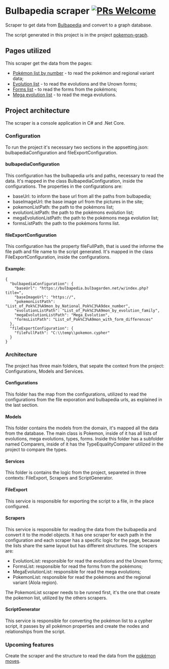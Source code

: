 # Bulbapedia scraper [![PRs Welcome](https://img.shields.io/badge/PRs-welcome-brightgreen.svg?style=flat-square)](http://makeapullrequest.com)
Scraper to get data from [Bulbapedia](https://bulbapedia.bulbagarden.net/) and convert to a graph database.

The script generated in this project is in the project [pokemon-graph](https://github.com/IgorRozani/pokemon-graph).

## Pages utilized
This scraper get the data from the pages:
* [Pokémon list by number](https://bulbapedia.bulbagarden.net/w/index.php?title=List_of_Pok%C3%A9mon_by_National_Pok%C3%A9dex_number) - to read the pokémon and regional variant data;
* [Evolution list](https://bulbapedia.bulbagarden.net/w/index.php?title=List_of_Pok%C3%A9mon_by_evolution_family) - to read the evolutions and the Unown forms;
* [Forms list](https://bulbapedia.bulbagarden.net/w/index.php?title=List_of_Pok%C3%A9mon_with_form_differences) - to read the forms from the pokémons;
* [Mega evolution list](https://bulbapedia.bulbagarden.net/w/index.php?title=Mega_Evolution) - to read the mega evolutions.

## Project architecture
The scraper is a console application in C# and .Net Core.

### Configuration
To run the project it's necessary two sections in the appsetting.json: bulbapediaConfiguration and fileExportConfiguration.

#### bulbapediaConfiguration
This configuration has the bulbapedia urls and paths, necessary to read the data. It's mapped in the class BulbapediaConfiguration, inside the configurations.
The properties in the configurations are:
- baseUrl: to inform the base url from all the paths from bulbapedia;
- baseImageUrl: the base image url from the pictures in the site;
- pokemonListPath: the path to the pokémons list;
- evolutionListPath: the path to the pokémons evolution list;
- megaEvolutionListPath: the path to the pokémons mega evolution list;
- formsListPath: the path to the pokémons forms list.

#### fileExportConfiguration
This configuration has the property fileFullPath, that is used the informe the file path and file name to the script generated. It's mapped in the class FileExportConfiguration, inside the configurations.

#### Example:
```
{
  "bulbapediaConfiguration": {
    "baseUrl": "https://bulbapedia.bulbagarden.net/w/index.php?title=",
    "baseImageUrl": "https://",
    "pokemonListPath": "List_of_Pok%C3%A9mon_by_National_Pok%C3%A9dex_number",
    "evolutionListPath": "List_of_Pok%C3%A9mon_by_evolution_family",
    "megaEvolutionListPath": "Mega_Evolution",
    "formsListPath": "List_of_Pok%C3%A9mon_with_form_differences"
  },
  "fileExportConfiguration": {
    "fileFullPath": "C:\\temp\\pokemon.cypher"
  }
}
```

### Architecture
The project has three main folders, that sepate the context from the project: Configurations, Models and Services.

#### Configurations
This folder has the map from the configurations, utilized to read the configurations from the file exporation and bulbapedia urls, as explained in the last section.

#### Models
This folder contains the models from the domain, it's mapped all the data from the database. The main class is Pokemon, inside of it has all lists of evolutions, mega evolutions, types, forms.
Inside this folder has a subfolder named Comparers, inside of it has the TypeEqualityComparer utilized in the project to compare the types.

#### Services
This folder is contains the logic from the project, separeted in three contexts: FileExport, Scrapers and ScriptGenerator.

#### FileExport
This service is responsible for exporting the script to a file, in the place configured.

#### Scrapers
This service is responsible for reading the data from the bulbapedia and convert it to the model objects. It has one scraper for each path in the configuration and each scraper has a specific logic for the page, because the lists share the same layout but has different structures. The scrapers are:
- EvolutionList: responsible for read the evolutions and the Unown forms;
- FormsList: responsible for read the forms from the pokémons;
- MegaEvolutionList: responsible for read the mega evolutions;
- PokemonList: responsible for read the pokémons and the regional variant (Alola region).

The PokemonList scraper needs to be runned first, it's the one that create the pokemon list, utilized by the others scrapers.

#### ScriptGenerator
This service is responsible for converting the pokémon list to a cypher script, it passes by all pokémon properties and create the nodes and relationships from the script.

### Upcoming features
Create the scraper and the structure to read the data from the [pokémon moves](https://bulbapedia.bulbagarden.net/wiki/List_of_moves).
